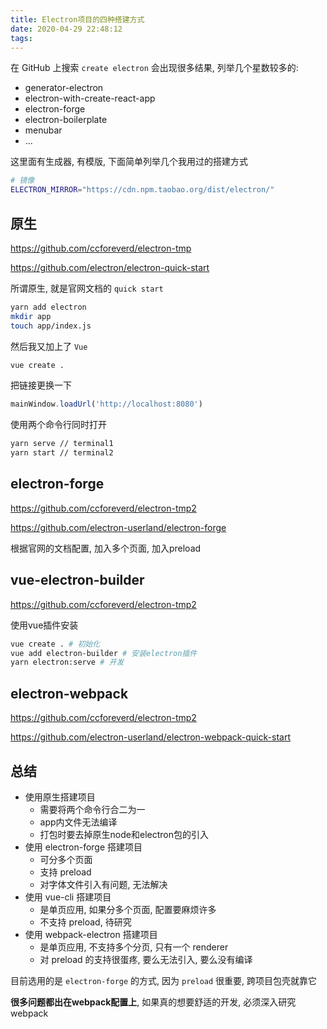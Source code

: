 ```yaml
---
title: Electron项目的四种搭建方式
date: 2020-04-29 22:48:12
tags:
---
```


在 GitHub 上搜索 `create electron` 会出现很多结果, 列举几个星数较多的:

- generator-electron
- electron-with-create-react-app
- electron-forge
- electron-boilerplate
- menubar
- ...

这里面有生成器, 有模版, 下面简单列举几个我用过的搭建方式

``` bash
# 镜像
ELECTRON_MIRROR="https://cdn.npm.taobao.org/dist/electron/"
```

## 原生

<https://github.com/ccforeverd/electron-tmp>

<https://github.com/electron/electron-quick-start>

所谓原生, 就是官网文档的 `quick start`

``` bash
yarn add electron
mkdir app
touch app/index.js

```

然后我又加上了 `Vue`

``` bash
vue create .
```

把链接更换一下

``` js
mainWindow.loadUrl('http://localhost:8080')
```

使用两个命令行同时打开

``` bash
yarn serve // terminal1
yarn start // terminal2
```

## electron-forge

<https://github.com/ccforeverd/electron-tmp2>

<https://github.com/electron-userland/electron-forge>

根据官网的文档配置, 加入多个页面, 加入preload

## vue-electron-builder

<https://github.com/ccforeverd/electron-tmp2>

使用vue插件安装

``` bash
vue create . # 初始化
vue add electron-builder # 安装electron插件
yarn electron:serve # 开发
```

## electron-webpack

<https://github.com/ccforeverd/electron-tmp2>

<https://github.com/electron-userland/electron-webpack-quick-start>

## 总结

- 使用原生搭建项目
  - 需要将两个命令行合二为一
  - app内文件无法编译
  - 打包时要去掉原生node和electron包的引入
- 使用 electron-forge 搭建项目
  - 可分多个页面
  - 支持 preload
  - 对字体文件引入有问题, 无法解决
- 使用 vue-cli 搭建项目
  - 是单页应用, 如果分多个页面, 配置要麻烦许多
  - 不支持 preload, 待研究
- 使用 webpack-electron 搭建项目
  - 是单页应用, 不支持多个分页, 只有一个 renderer
  - 对 preload 的支持很蛋疼, 要么无法引入, 要么没有编译

目前选用的是 `electron-forge` 的方式, 因为 `preload` 很重要, 跨项目包壳就靠它

__很多问题都出在webpack配置上__, 如果真的想要舒适的开发, 必须深入研究webpack
